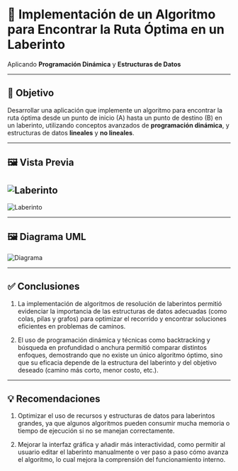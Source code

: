 # 🧭 Implementación de un Algoritmo para Encontrar la Ruta Óptima en un Laberinto

Aplicando **Programación Dinámica** y **Estructuras de Datos**

---

## 🎯 Objetivo

Desarrollar una aplicación que implemente un algoritmo para encontrar la ruta óptima desde un punto de inicio (A) hasta un punto de destino (B) en un laberinto, utilizando conceptos avanzados de **programación dinámica**, y estructuras de datos **lineales** y **no lineales**.

---

## 🖼️ Vista Previa

![Laberinto](C:\Users\ELIZABETH\Downloads\cap1)
---
![Laberinto](C:\Users\ELIZABETH\Downloads\cap2)


---
## 🖼️ Diagrama UML

![Diagrama](C:\Users\ELIZABETH\Downloads\cap3Diagrama)


---

## ✅ Conclusiones

1. La implementación de algoritmos de resolución de laberintos permitió evidenciar la importancia de las estructuras de datos adecuadas (como colas, pilas y grafos) para optimizar el recorrido y encontrar soluciones eficientes en problemas de caminos.

2. El uso de programación dinámica y técnicas como backtracking y búsqueda en profundidad o anchura permitió comparar distintos enfoques, demostrando que no existe un único algoritmo óptimo, sino que su eficacia depende de la estructura del laberinto y del objetivo deseado (camino más corto, menor costo, etc.).

---

## 💡 Recomendaciones

1. Optimizar el uso de recursos y estructuras de datos para laberintos grandes, ya que algunos algoritmos pueden consumir mucha memoria o tiempo de ejecución si no se manejan correctamente.

2. Mejorar la interfaz gráfica y añadir más interactividad, como permitir al usuario editar el laberinto manualmente o ver paso a paso cómo avanza el algoritmo, lo cual mejora la comprensión del funcionamiento interno.

